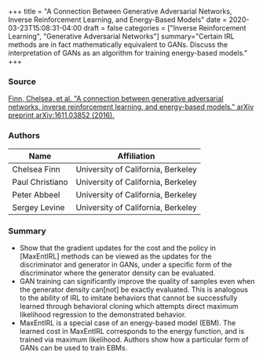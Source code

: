 +++
title = "A Connection Between Generative Adversarial Networks, Inverse Reinforcement Learning, and Energy-Based Models"
date = 2020-03-23T15:08:31-04:00
draft = false
categories = ["Inverse Reinforcement Learning", "Generative Adversarial Networks"]
summary="Certain IRL methods are in fact mathematically equivalent to GANs. Discuss the interpretation of GANs as an algorithm for training energy-based models."
+++

### Source
[Finn, Chelsea, et al. "A connection between generative adversarial networks, inverse reinforcement learning, and energy-based models." arXiv preprint arXiv:1611.03852 (2016).](https://arxiv.org/pdf/1611.03852.pdf)

### Authors
Name | Affiliation
--- | ---
Chelsea Finn | University of California, Berkeley
Paul Christiano | University of California, Berkeley
Peter Abbeel | University of California, Berkeley
Sergey Levine | University of California, Berkeley

### Summary

* Show that the gradient updates for the cost and the policy in [MaxEntIRL] methods can be viewed as the updates for the discriminator and generator in GANs, under a specific form of the discriminator where the generator density can be evaluated.
* GAN training can significantly improve the quality of samples even when the generator density can[not] be exactly evaluated. This is analogous to the ability of IRL to imitate behaviors that cannot be successfully learned through behavioral cloning which attempts direct maximum likelihood regression to the demonstrated behavior.
* MaxEntIRL is a special case of an energy-based model (EBM). The learned cost in MaxEntIRL corresponds to the energy function, and is trained via maximum likelihood. Authors show how a particular form of GANs can be used to train EBMs.
